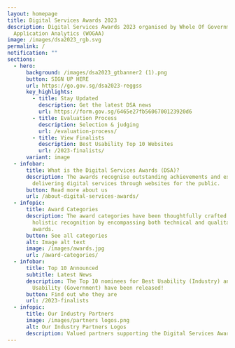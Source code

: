 ```yaml
---
layout: homepage
title: Digital Services Awards 2023
description: Digital Services Awards 2023 organised by Whole Of Government
  Application Analytics (WOGAA)
image: /images/dsa2023_rgb.svg
permalink: /
notification: ""
sections:
  - hero:
      background: /images/dsa2023_gtbanner2 (1).png
      button: SIGN UP HERE
      url: https://go.gov.sg/dsa2023-reggss
      key_highlights:
        - title: Stay Updated
          description: Get the latest DSA news
          url: https://form.gov.sg/6465e27fb5606700123920d6
        - title: Evaluation Process
          description: Selection & judging
          url: /evaluation-process/
        - title: View Finalists
          description: Best Usability Top 10 Websites
          url: /2023-finalists/
      variant: image
  - infobar:
      title: What is the Digital Services Awards (DSA)?
      description: The awards recognise outstanding achievements and excellence in
        delivering digital services through websites for the public.
      button: Read more about us
      url: /about-digital-services-awards/
  - infopic:
      title: Award Categories
      description: The award categories have been thoughtfully crafted to provide
        holistic recognition by encompassing both technical and qualitative
        awards.
      button: See all categories
      alt: Image alt text
      image: /images/awards.jpg
      url: /award-categories/
  - infobar:
      title: Top 10 Announced
      subtitle: Latest News
      description: The Top 10 nominees for Best Usability (Industry) and Best
        Usability (Government) have been released!
      button: Find out who they are
      url: /2023-finalists
  - infopic:
      title: Our Industry Partners
      image: /images/partners logos.png
      alt: Our Industry Partners Logos
      description: Valued partners supporting the Digital Services Awards.
---
```

